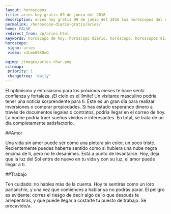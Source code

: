 ```yaml
---
layout: horoscopos
title: aries hoy gratis 09 de junio del 2016 
description: aries hoy gratis 09 de junio del 2016 los horoscopos del dia, amor, trabajo, vida personal. Todas las predicciones para aries gratis. Ahora Tambien podes consultar el Oraculo SI o NO http://horoscopo-del-dia.com/oraculo-si-no/ 
permalink: /horoscopo-diario-gratis/aries/
home: FALSE
redirect_from: /p/aries.html
keywords: horóscopo de hoy, horóscopo diario, horóscopo, horoscopos diarios gratis del dia de hoy, horóscopo diario gratis,horóscopo 2016, horóscopo esperanza gracia, horoscopo aries hoy, horoscop, horóscopos gratis, horoscopo aries, horoscopo aries 2016, Tarot, Astrologia, Zodíaco, aries, horoscopo gratis
horoscopo:
 signo: aries
 video: x2Lmo09XOoQ

ogimg: /images/aries_char.png
sitemap:
 priority: 1
 changefreq: 'daily'
---
```



El optimismo y entusiasmo para los próximos meses te hace sentir confianza y fortaleza. ¡El cielo es el límite! Un visitante masculino podría tener una noticia sorprendente para ti. Este es un gran día para realizar inversiones o comprar propiedades. Si has estado esperando dinero a través de documentos legales o contratos, podría llegar en el correo de hoy. La noche podría traer sueños vívidos e interesantes. En total, se trata de un día completamente satisfactorio.

##Amor

Una vida sin amor puede ser como una pintura sin color, un poco triste. Recientemente puedes haberte sentido como si hubiera una nube negra encima de ti, pero no te desanimes. Está a punto de levantarse. Hoy, deja que la luz del Sol entre de nuevo en tu vida y con su luz, el amor puede llegar a ti.

##Trabajo

Ten cuidado: no hables más de la cuenta. Hoy te sentirás como un loro parlanchín, y una vez que comiences a hablar ya no podrás parar. El peligro es evidente: corres el riesgo de decir algo de lo que después te arrepentirás, y que puede llegar a costarte tu puesto de trabajo. Sé precavido/a.